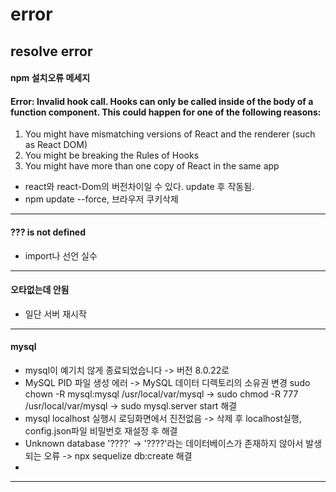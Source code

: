 # error
resolve error
---

#### npm 설치오류 메세지

#### Error: Invalid hook call. Hooks can only be called inside of the body of a function component. This could happen for one of the following reasons:
1. You might have mismatching versions of React and the renderer (such as React DOM)
2. You might be breaking the Rules of Hooks
3. You might have more than one copy of React in the same app
* react와 react-Dom의 버전차이일 수 있다. update 후 작동됨. 
* npm update --force, 브라우저 쿠키삭제

---

#### ??? is not defined
* import나 선언 실수

---

#### 오타없는데 안됨
* 일단 서버 재시작

---

#### mysql
* mysql이 예기치 않게 종료되었습니다 -> 버전 8.0.22로 
* MySQL PID 파일 생성 에러 -> MySQL 데이터 디렉토리의 소유권 변경 sudo chown -R mysql:mysql /usr/local/var/mysql -> sudo chmod -R 777 /usr/local/var/mysql -> sudo mysql.server start 해결
* mysql localhost 실행시 로딩화면에서 진전없음 -> 삭제 후 localhost실행, config.json파일 비밀번호 재설정 후 해결
* Unknown database '????' -> '????'라는 데이터베이스가 존재하지 않아서 발생되는 오류 -> npx sequelize db:create 해결
* 

---
